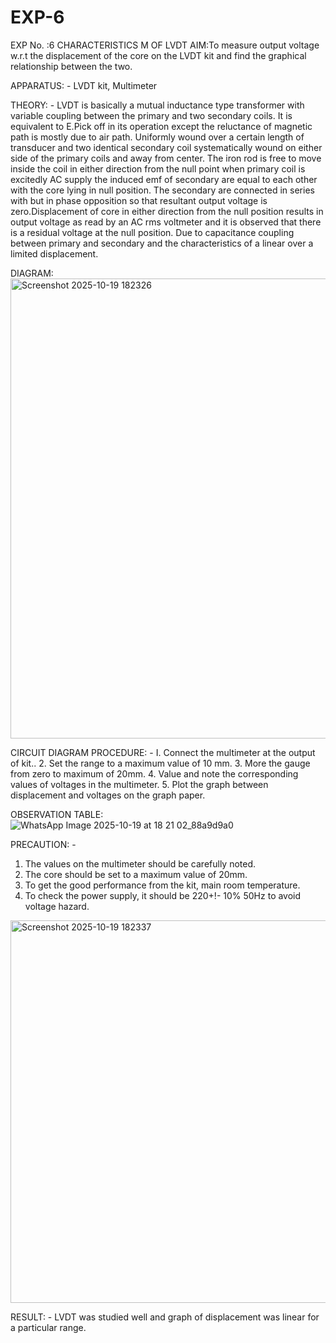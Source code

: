 # EXP-6
EXP No. :6 			CHARACTERISTICS M OF LVDT
AIM:To measure output voltage w.r.t the displacement of the core on the LVDT kit and
find the graphical relationship between the two.

APPARATUS: - LVDT kit, Multimeter

THEORY: - LVDT is basically a mutual inductance type transformer with variable coupling between the primary and two secondary coils. It is equivalent to E.Pick off in its operation except the reluctance of magnetic path is mostly due to air path. Uniformly wound over a certain length of transducer and two identical secondary coil systematically wound on either side of the primary coils and away from center. The iron rod is free to move inside the coil in either direction from the null point when primary coil is excitedly AC supply the induced emf of secondary are equal to each other with the core lying in null position. The secondary are connected in series with but in phase opposition so that resultant output voltage is zero.Displacement of core in either direction from the null position results in output voltage as read by an AC rms voltmeter and it is observed that there is a residual voltage at the null position. Due to capacitance coupling between primary and secondary and the characteristics of a linear over a limited  displacement.

DIAGRAM:<img width="887" height="736" alt="Screenshot 2025-10-19 182326" src="https://github.com/user-attachments/assets/23978188-cf8d-48c6-859e-a93021e59af6" />


CIRCUIT DIAGRAM
PROCEDURE: -
I. Connect the multimeter at the output of kit..
2. Set the range to a maximum value of 10 mm.
3. More the gauge from zero to maximum of 20mm.
4. Value and note the corresponding values of voltages in the multimeter.
5. Plot the graph between displacement and voltages on the graph paper.


OBSERVATION TABLE:![WhatsApp Image 2025-10-19 at 18 21 02_88a9d9a0](https://github.com/user-attachments/assets/130c7a5e-197c-42a2-920a-3f57d40487df)

PRECAUTION: -
1. The values on the multimeter should be carefully noted.
2. The core should be set to a maximum value of 20mm.
3. To get the good performance from the kit, main room temperature.
4. To check the power supply, it should be 220+!- 10% 50Hz to avoid voltage hazard.
<img width="1031" height="612" alt="Screenshot 2025-10-19 182337" src="https://github.com/user-attachments/assets/68cef733-1399-4c14-92ba-957e5f982038" />

RESULT: - LVDT was studied well and graph of displacement was linear for a particular range.
